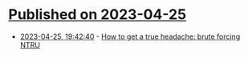 # [Published on 2023-04-25](index.md)

* [2023-04-25, 19:42:40](https://lobste.rs/s/rpwv62/how_get_true_headache_brute_forcing_ntru) - [How to get a true headache: brute forcing NTRU](https://www.notamonadtutorial.com/how-to-get-a-true-headache-brute-forcing-ntru/)

